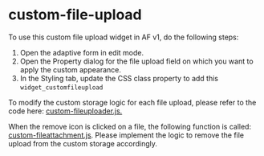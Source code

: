 # custom-file-upload

To use this custom file upload widget in AF v1, do the following steps:


1. Open the adaptive form in edit mode.
2. Open the Property dialog for the file upload field on which you want to apply the custom appearance.
3. In the Styling tab, update the CSS class property to add this `widget_customfileupload`


To modify the custom storage logic for each file upload, please refer to the code here: [custom-fileuploader.js.](https://github.com/rismehta/custom-file-upload/blob/main/src/main/content/jcr_root/etc/clientlibs/custom/custom-fileupload/integration/javascript/custom-fileuploader.js#L36-L157)

When the remove icon is clicked on a file, the following function is called: [custom-fileattachment.js](https://github.com/rismehta/custom-file-upload/blob/main/src/main/content/jcr_root/etc/clientlibs/custom/custom-fileupload/integration/javascript/custom-fileattachment.js#L522). Please implement the logic to remove the file upload from the custom storage accordingly.
